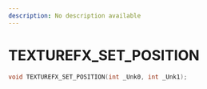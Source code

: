 ```yaml
---
description: No description available 
---
```


# TEXTUREFX_SET_POSITION

```cpp
void TEXTUREFX_SET_POSITION(int _Unk0, int _Unk1);
```